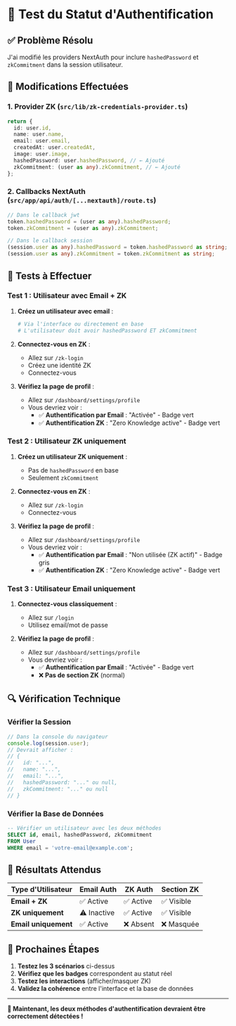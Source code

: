 # 🧪 Test du Statut d'Authentification

## ✅ **Problème Résolu**

J'ai modifié les providers NextAuth pour inclure `hashedPassword` et `zkCommitment` dans la session utilisateur.

## 🔧 **Modifications Effectuées**

### **1. Provider ZK (`src/lib/zk-credentials-provider.ts`)**

```typescript
return {
  id: user.id,
  name: user.name,
  email: user.email,
  createdAt: user.createdAt,
  image: user.image,
  hashedPassword: user.hashedPassword, // ← Ajouté
  zkCommitment: (user as any).zkCommitment, // ← Ajouté
};
```

### **2. Callbacks NextAuth (`src/app/api/auth/[...nextauth]/route.ts`)**

```typescript
// Dans le callback jwt
token.hashedPassword = (user as any).hashedPassword;
token.zkCommitment = (user as any).zkCommitment;

// Dans le callback session
(session.user as any).hashedPassword = token.hashedPassword as string;
(session.user as any).zkCommitment = token.zkCommitment as string;
```

## 🧪 **Tests à Effectuer**

### **Test 1 : Utilisateur avec Email + ZK**

1. **Créez un utilisateur avec email** :

   ```bash
   # Via l'interface ou directement en base
   # L'utilisateur doit avoir hashedPassword ET zkCommitment
   ```

2. **Connectez-vous en ZK** :
   - Allez sur `/zk-login`
   - Créez une identité ZK
   - Connectez-vous

3. **Vérifiez la page de profil** :
   - Allez sur `/dashboard/settings/profile`
   - Vous devriez voir :
     - ✅ **Authentification par Email** : "Activée" - Badge vert
     - ✅ **Authentification ZK** : "Zero Knowledge active" - Badge vert

### **Test 2 : Utilisateur ZK uniquement**

1. **Créez un utilisateur ZK uniquement** :
   - Pas de `hashedPassword` en base
   - Seulement `zkCommitment`

2. **Connectez-vous en ZK** :
   - Allez sur `/zk-login`
   - Connectez-vous

3. **Vérifiez la page de profil** :
   - Allez sur `/dashboard/settings/profile`
   - Vous devriez voir :
     - ✅ **Authentification par Email** : "Non utilisée (ZK actif)" - Badge gris
     - ✅ **Authentification ZK** : "Zero Knowledge active" - Badge vert

### **Test 3 : Utilisateur Email uniquement**

1. **Connectez-vous classiquement** :
   - Allez sur `/login`
   - Utilisez email/mot de passe

2. **Vérifiez la page de profil** :
   - Allez sur `/dashboard/settings/profile`
   - Vous devriez voir :
     - ✅ **Authentification par Email** : "Activée" - Badge vert
     - ❌ **Pas de section ZK** (normal)

## 🔍 **Vérification Technique**

### **Vérifier la Session**

```javascript
// Dans la console du navigateur
console.log(session.user);
// Devrait afficher :
// {
//   id: "...",
//   name: "...",
//   email: "...",
//   hashedPassword: "..." ou null,
//   zkCommitment: "..." ou null
// }
```

### **Vérifier la Base de Données**

```sql
-- Vérifier un utilisateur avec les deux méthodes
SELECT id, email, hashedPassword, zkCommitment
FROM User
WHERE email = 'votre-email@example.com';
```

## 🎯 **Résultats Attendus**

| Type d'Utilisateur   | Email Auth  | ZK Auth   | Section ZK |
| -------------------- | ----------- | --------- | ---------- |
| **Email + ZK**       | ✅ Active   | ✅ Active | ✅ Visible |
| **ZK uniquement**    | ⚠️ Inactive | ✅ Active | ✅ Visible |
| **Email uniquement** | ✅ Active   | ❌ Absent | ❌ Masquée |

## 🚀 **Prochaines Étapes**

1. **Testez les 3 scénarios** ci-dessus
2. **Vérifiez que les badges** correspondent au statut réel
3. **Testez les interactions** (afficher/masquer ZK)
4. **Validez la cohérence** entre l'interface et la base de données

---

**🎉 Maintenant, les deux méthodes d'authentification devraient être correctement détectées !**
